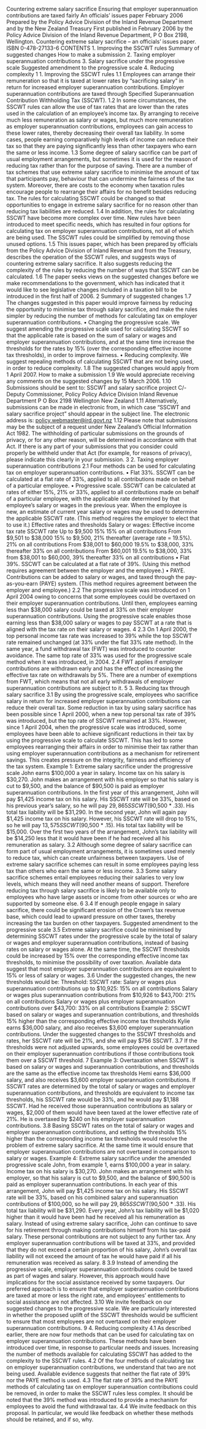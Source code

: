 Countering extreme salary sacrifice Ensuring that employer superannuation contributions are taxed fairly An officials’ issues paper February 2006 Prepared by the Policy Advice Division of the Inland Revenue Department and by the New Zealand Treasury First published in February 2006 by the Policy Advice Division of the Inland Revenue Department, P O Box 2198, Wellington. Countering extreme salary sacrifice – an officials’ issues paper. ISBN 0-478-27133-6 CONTENTS 1. Improving the SSCWT rules Summary of suggested changes How to make a submission 2. Taxing employer superannuation contributions 3. Salary sacrifice under the progressive scale Suggested amendment to the progressive scale 4. Reducing complexity 1 1. Improving the SSCWT rules 1.1 Employees can arrange their remuneration so that it is taxed at lower rates by “sacrificing salary” in return for increased employer superannuation contributions. Employer superannuation contributions are taxed through Specified Superannuation Contribution Withholding Tax (SSCWT). 1.2 In some circumstances, the SSCWT rules can allow the use of tax rates that are lower than the rates used in the calculation of an employee’s income tax. By arranging to receive much less remuneration as salary or wages, but much more remuneration as employer superannuation contributions, employees can gain access to these lower rates, thereby decreasing their overall tax liability. In some cases, people earning comparatively high levels of income can reduce their tax so that they are paying significantly less than other taxpayers who earn the same or less income. 1.3 Some degree of salary sacrifice can be part of usual employment arrangements, but sometimes it is used for the reason of reducing tax rather than for the purpose of saving. There are a number of tax schemes that use extreme salary sacrifice to minimise the amount of tax that participants pay, behaviour that can undermine the fairness of the tax system. Moreover, there are costs to the economy when taxation rules encourage people to rearrange their affairs for no benefit besides reducing tax. The rules for calculating SSCWT could be changed so that opportunities to engage in extreme salary sacrifice for no reason other than reducing tax liabilities are reduced. 1.4 In addition, the rules for calculating SSCWT have become more complex over time. New rules have been introduced to meet specific needs, which has resulted in four options for calculating tax on employer superannuation contributions, not all of which are being used. The SSCWT rules could be simplified by removing those unused options. 1.5 This issues paper, which has been prepared by officials from the Policy Advice Division of Inland Revenue and from the Treasury, describes the operation of the SSCWT rules, and suggests ways of countering extreme salary sacrifice. It also suggests reducing the complexity of the rules by reducing the number of ways that SSCWT can be calculated. 1.6 The paper seeks views on the suggested changes before we make recommendations to the government, which has indicated that it would like to see legislative changes included in a taxation bill to be introduced in the first half of 2006. 2 Summary of suggested changes 1.7 The changes suggested in this paper would improve fairness by reducing the opportunity to minimise tax through salary sacrifice, and make the rules simpler by reducing the number of methods for calculating tax on employer superannuation contributions. • Changing the progressive scale. We suggest amending the progressive scale used for calculating SSCWT so that the applicable rate is based on the sum of salary or wages and employer superannuation contributions, and at the same time increase the thresholds for the rates by 15% (over the corresponding effective income tax thresholds), in order to improve fairness. • Reducing complexity. We suggest repealing methods of calculating SSCWT that are not being used, in order to reduce complexity. 1.8 The suggested changes would apply from 1 April 2007. How to make a submission 1.9 We would appreciate receiving any comments on the suggested changes by 15 March 2006. 1.10 Submissions should be sent to: SSCWT and salary sacrifice project C/- Deputy Commissioner, Policy Policy Advice Division Inland Revenue Department P O Box 2198 Wellington New Zealand 1.11 Alternatively, submissions can be made in electronic from, in which case “SSCWT and salary sacrifice project” should appear in the subject line. The electronic address is: policy.webmaster@ird.govt.nz 1.12 Please note that submissions may be the subject of a request under New Zealand’s Official Information Act 1982. The withholding of particular submissions on the grounds of privacy, or for any other reason, will be determined in accordance with that Act. If there is any part of your submissions that you consider could properly be withheld under that Act (for example, for reasons of privacy), please indicate this clearly in your submission. 3 2. Taxing employer superannuation contributions 2.1 Four methods can be used for calculating tax on employer superannuation contributions. • Flat 33%. SSCWT can be calculated at a flat rate of 33%, applied to all contributions made on behalf of a particular employee. • Progressive scale. SSCWT can be calculated at rates of either 15%, 21% or 33%, applied to all contributions made on behalf of a particular employee, with the applicable rate determined by that employee’s salary or wages in the previous year. When the employee is new, an estimate of current year salary or wages may be used to determine the applicable SSCWT rate. (This method requires the employer to elect that to use it.) Effective rates and thresholds Salary or wages: Effective income tax rate SSCWT rate Up to $9,500 15% 15% on all contributions From $9,501 to $38,000 15% to $9,500, 21% thereafter (average rate = 19.5%). 21% on all contributions From $38,001 to $60,000 19.5% to $38,000, 33% thereafter 33% on all contributions From $60,001 19.5% to $38,000, 33% from $38,001 to $60,000, 39% thereafter 33% on all contributions • Flat 39%. SSCWT can be calculated at a flat rate of 39%. (Using this method requires agreement between the employer and the employee.) • PAYE. Contributions can be added to salary or wages, and taxed through the pay-as-you-earn (PAYE) system. (This method requires agreement between the employer and employee.) 2.2 The progressive scale was introduced on 1 April 2004 owing to concerns that some employees could be overtaxed on their employer superannuation contributions. Until then, employees earning less than $38,000 salary could be taxed at 33% on their employer superannuation contributions. Using the progressive scale enables those earning less than $38,000 salary or wages to pay SSCWT at a rate that is aligned with the tax rate on their salary or wages. 4 2.3 On 1 April 2000, the top personal income tax rate was increased to 39% while the top SSCWT rate remained unchanged (at 33% under the flat 33% rate method). In the same year, a fund withdrawal tax (FWT) was introduced to counter avoidance. The same top rate of 33% was used for the progressive scale method when it was introduced, in 2004. 2.4 FWT applies if employer contributions are withdrawn early and has the effect of increasing the effective tax rate on withdrawals by 5%. There are a number of exemptions from FWT, which means that not all early withdrawals of employer superannuation contributions are subject to it. 5 3. Reducing tax through salary sacrifice 3.1 By using the progressive scale, employees who sacrifice salary in return for increased employer superannuation contributions can reduce their overall tax. Some reduction in tax by using salary sacrifice has been possible since 1 April 2000, when a new top personal tax rate of 39% was introduced, but the top rate of SSCWT remained at 33%. However, since 1 April 2004, when the progressive scale was introduced, some employees have been able to achieve significant reductions in their tax by using the progressive scale to calculate SSCWT. This has led to some employees rearranging their affairs in order to minimise their tax rather than using employer superannuation contributions as a mechanism for retirement savings. This creates pressure on the integrity, fairness and efficiency of the tax system. Example 1: Extreme salary sacrifice under the progressive scale John earns $100,000 a year in salary. Income tax on his salary is $30,270. John makes an arrangement with his employer so that his salary is cut to $9,500, and the balance of $90,500 is paid as employer superannuation contributions. In the first year of this arrangement, John will pay $1,425 income tax on his salary. His SSCWT rate will be 33%, based on his previous year’s salary, so he will pay $29,865 SSCWT ($90,500 \* .33). His total tax liability will be $31,290. In the second year, John will again pay $1,425 income tax on his salary. However, his SSCWT rate will drop to 15%, so he will pay $13,575 SSCWT ($90,500 \* .15). His total tax liability will be $15,000. Over the first two years of the arrangement, John’s tax liability will be $14,250 less that it would have been if he had received all his remuneration as salary. 3.2 Although some degree of salary sacrifice can form part of usual employment arrangements, it is sometimes used merely to reduce tax, which can create unfairness between taxpayers. Use of extreme salary sacrifice schemes can result in some employees paying less tax than others who earn the same or less income. 3.3 Some salary sacrifice schemes entail employees reducing their salaries to very low levels, which means they will need another means of support. Therefore reducing tax through salary sacrifice is likely to be available only to employees who have large assets or income from other sources or who are supported by someone else. 6 3.4 If enough people engage in salary sacrifice, there could be significant erosion of the Crown’s tax revenue base, which could lead to upward pressure on other taxes, thereby increasing the tax burden on other taxpayers. Suggested amendment to the progressive scale 3.5 Extreme salary sacrifice could be minimised by determining SSCWT rates under the progressive scale by the total of salary or wages and employer superannuation contributions, instead of basing rates on salary or wages alone. At the same time, the SSCWT thresholds could be increased by 15% over the corresponding effective income tax thresholds, to minimise the possibility of over taxation. Available data suggest that most employer superannuation contributions are equivalent to 15% or less of salary or wages. 3.6 Under the suggested changes, the new thresholds would be: Threshold: SSCWT rate: Salary or wages plus superannuation contributions up to $10,925: 15% on all contributions Salary or wages plus superannuation contributions from $10,926 to $43,700: 21% on all contributions Salary or wages plus employer superannuation contributions over $43,700: 33% on all contributions Example 2: SSCWT based on salary or wages and superannuation contributions, and thresholds 15% higher than the corresponding effective income tax thresholds Kylie earns $36,000 salary, and also receives $3,600 employer superannuation contributions. Under the suggested changes to the SSCWT thresholds and rates, her SSCWT rate will be 21%, and she will pay $756 SSCWT. 3.7 If the thresholds were not adjusted upwards, some employees could be overtaxed on their employer superannuation contributions if those contributions took them over a SSCWT threshold. 7 Example 3: Overtaxation when SSCWT is based on salary or wages and superannuation contributions, and thresholds are the same as the effective income tax thresholds Hemi earns $36,000 salary, and also receives $3,600 employer superannuation contributions. If SSCWT rates are determined by the total of salary or wages and employer superannuation contributions, and thresholds are equivalent to income tax thresholds, his SSCWT rate would be 33%, and he would pay $1,188 SSCWT. Had he received those superannuation contributions as salary or wages, $2,000 of them would have been taxed at the lower effective rate of 21%. He is overtaxed by $240 on his employer superannuation contributions. 3.8 Basing SSCWT rates on the total of salary or wages and employer superannuation contributions, and setting the thresholds 15% higher than the corresponding income tax thresholds would resolve the problem of extreme salary sacrifice. At the same time it would ensure that employer superannuation contributions are not overtaxed in comparison to salary or wages. Example 4: Extreme salary sacrifice under the amended progressive scale John, from example 1, earns $100,000 a year in salary. Income tax on his salary is $30,270. John makes an arrangement with his employer, so that his salary is cut to $9,500, and the balance of $90,500 is paid as employer superannuation contributions. In each year of this arrangement, John will pay $1,425 income tax on his salary. His SSCWT rate will be 33%, based on his combined salary and superannuation contributions of $100,000, so he will pay $29,865 SSCWT ($90,500 \* .33). His total tax liability will be $31,290. Every year, John’s tax liability will be $1,020 higher than it would have been had he received all his remuneration as salary. Instead of using extreme salary sacrifice, John can continue to save for his retirement through making contributions himself from his tax-paid salary. These personal contributions are not subject to any further tax. Any employer superannuation contributions will be taxed at 33%, and provided that they do not exceed a certain proportion of his salary, John’s overall tax liability will not exceed the amount of tax he would have paid if all his remuneration was received as salary. 8 3.9 Instead of amending the progressive scale, employer superannuation contributions could be taxed as part of wages and salary. However, this approach would have implications for the social assistance received by some taxpayers. Our preferred approach is to ensure that employer superannuation contributions are taxed at more or less the right rate, and employees’ entitlements to social assistance are not affected. 3.10 We invite feedback on our suggested changes to the progressive scale. We are particularly interested in whether the proposed uplift of the SSCWT thresholds would be sufficient to ensure that most employees are not overtaxed on their employer superannuation contributions. 9 4. Reducing complexity 4.1 As described earlier, there are now four methods that can be used for calculating tax on employer superannuation contributions. These methods have been introduced over time, in response to particular needs and issues. Increasing the number of methods available for calculating SSCWT has added to the complexity to the SSCWT rules. 4.2 Of the four methods of calculating tax on employer superannuation contributions, we understand that two are not being used. Available evidence suggests that neither the flat rate of 39% nor the PAYE method is used. 4.3 The flat rate of 39% and the PAYE methods of calculating tax on employer superannuation contributions could be removed, in order to make the SSCWT rules less complex. It should be noted that the 39% method was introduced to provide a mechanism for employees to avoid the fund withdrawal tax. 4.4 We invite feedback on this proposal. In particular, we would like feedback on whether these methods should be retained, and if so, why.
